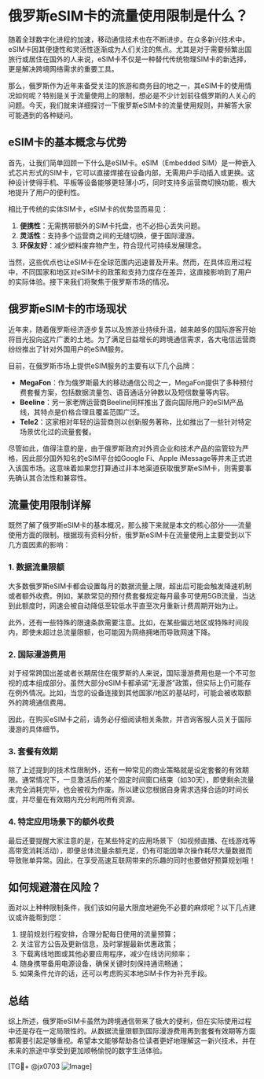 # 俄罗斯eSIM卡的流量使用限制是什么？

随着全球数字化进程的加速，移动通信技术也在不断进步。在众多新兴技术中，eSIM卡因其便捷性和灵活性逐渐成为人们关注的焦点。尤其是对于需要频繁出国旅行或居住在国外的人来说，eSIM卡不仅是一种替代传统物理SIM卡的新选择，更是解决跨境网络需求的重要工具。

那么，俄罗斯作为近年来备受关注的旅游和商务目的地之一，其eSIM卡的使用情况如何呢？特别是关于流量使用上的限制，想必是不少计划前往俄罗斯的人关心的问题。今天，我们就来详细探讨一下俄罗斯eSIM卡的流量使用规则，并解答大家可能遇到的各种疑问。

## eSIM卡的基本概念与优势

首先，让我们简单回顾一下什么是eSIM卡。eSIM（Embedded SIM）是一种嵌入式芯片形式的SIM卡，它可以直接焊接在设备内部，无需用户手动插入或更换。这种设计使得手机、平板等设备能够更轻薄小巧，同时支持多运营商切换功能，极大地提升了用户的便利性。

相比于传统的实体SIM卡，eSIM卡的优势显而易见：

1. **便携性**：无需携带额外的SIM卡托盘，也不必担心丢失问题。
2. **灵活性**：支持多个运营商之间的无缝切换，便于国际漫游。
3. **环保友好**：减少塑料废弃物产生，符合现代可持续发展理念。

当然，这些优点也让eSIM卡在全球范围内迅速普及开来。然而，在具体应用过程中，不同国家和地区对eSIM卡的政策和支持力度存在差异，这直接影响到了用户的实际体验。接下来我们将聚焦于俄罗斯市场的情况。

## 俄罗斯eSIM卡的市场现状

近年来，随着俄罗斯经济逐步复苏以及旅游业持续升温，越来越多的国际游客开始将目光投向这片广袤的土地。为了满足日益增长的跨境通信需求，各大电信运营商纷纷推出了针对外国用户的eSIM服务。

目前，在俄罗斯市场上提供eSIM服务的主要有以下几个品牌：

- **MegaFon**：作为俄罗斯最大的移动通信公司之一，MegaFon提供了多种预付费套餐方案，包括数据流量包、语音通话分钟数以及短信数量等内容。
- **Beeline**：另一家老牌运营商Beeline同样推出了面向国际用户的eSIM产品线，其特点是价格合理且覆盖范围广泛。
- **Tele2**：这家相对年轻的运营商则以创新服务著称，比如推出了一些针对特定场景优化过的流量套餐。

尽管如此，值得注意的是，由于俄罗斯政府对外资企业和技术产品的监管较为严格，因此部分国外知名的eSIM平台如Google Fi、Apple iMessage等并未正式进入该国市场。这意味着如果您打算通过非本地渠道获取俄罗斯eSIM卡，则需要事先确认其合法性和兼容性。

## 流量使用限制详解

既然了解了俄罗斯eSIM卡的基本概况，那么接下来就是本文的核心部分——流量使用方面的限制。根据现有资料分析，俄罗斯eSIM卡在流量使用上主要受到以下几方面因素的影响：

### 1. 数据流量限额

大多数俄罗斯eSIM卡都会设置每月的数据流量上限，超出后可能会触发降速机制或者额外收费。例如，某款常见的预付费套餐规定每月最多可使用5GB流量，当达到此额度时，网速会被自动降低至较低水平直至次月重新计费周期开始为止。

此外，还有一些特殊的限速条款需要注意。比如，在某些偏远地区或特殊时间段内，即使未超过总流量限额，也可能因为网络拥堵而导致网速下降。

### 2. 国际漫游费用

对于经常跨国出差或者长期居住在俄罗斯的人来说，国际漫游费用也是一个不可忽视的成本组成部分。虽然大部分eSIM卡都承诺“无漫游”政策，但实际上仍可能存在例外情况。比如，当您的设备连接到其他国家/地区的基站时，可能会被收取额外的跨境通信费用。

因此，在购买eSIM卡之前，请务必仔细阅读相关条款，并咨询客服人员关于国际漫游的具体细节。

### 3. 套餐有效期

除了上述提到的技术性限制外，还有一种常见的商业策略就是设定套餐的有效期限。通常情况下，一旦激活后的某个固定时间窗口结束（如30天），即使剩余流量未完全消耗完毕，也会被视为作废。所以建议您根据自身需求选择合适的时间长度，并尽量在有效期内充分利用所有资源。

### 4. 特定应用场景下的额外收费

最后还要提醒大家注意的是，在某些特定的应用场景下（如视频直播、在线游戏等高带宽消耗活动），即便总体流量余额充足，仍有可能因单次操作耗尽大量数据而导致账单异常。因此，在享受高速互联网带来的乐趣的同时也要做好预算规划哦！

## 如何规避潜在风险？

面对以上种种限制条件，我们该如何最大限度地避免不必要的麻烦呢？以下几点建议或许能帮到您：

1. 提前规划行程安排，合理分配每日使用的流量预算；
2. 关注官方公告及更新信息，及时掌握最新优惠政策；
3. 下载离线地图或其他必要应用程序，减少在线访问频率；
4. 随身携带备用电源设备，确保关键时刻保持通讯畅通；
5. 如果条件允许的话，还可以考虑购买本地SIM卡作为补充手段。

## 总结

综上所述，俄罗斯eSIM卡虽然为跨境通信带来了极大的便利，但在实际使用过程中还是存在一定局限性的。从数据流量限额到国际漫游费用再到套餐有效期等方面都需要引起足够重视。希望本文能够帮助各位读者更好地理解这一新兴技术，并在未来的旅途中享受到更加顺畅愉悦的数字生活体验。

[TG💪+ @jx0703 ![Image](https://github.com/user-attachments/assets/dbca1d08-cadb-493c-b0ec-ad6f7a83f270)]